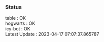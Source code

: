 ### Status


table : OK  
hogwarts : OK  
icy-bot : OK  
Latest Update : 2023-04-17 07:07:37.865787
